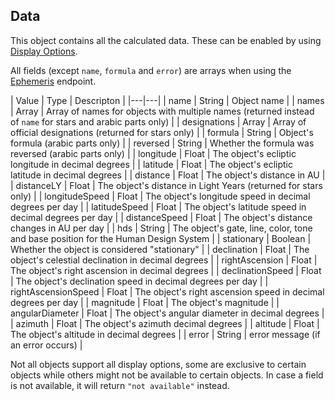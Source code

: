 ## Data

This object contains all the calculated data. These can be enabled by using [Display Options](/astrologico/param_display.html).

All fields (except `name`, `formula` and `error`) are arrays when using the [Ephemeris](/astrologico/v1_ephemeris.html) endpoint.

| Value | Type | Descripton |
|---|---|
| name | String | Object name |
| names | Array | Array of names for objects with multiple names (returned instead of `name` for stars and arabic parts only) |
| designations | Array | Array of official designations (returned for stars only) |
| formula | String | Object's formula (arabic parts only) |
| reversed | String | Whether the formula was reversed (arabic parts only) |
| longitude | Float | The object's ecliptic longitude in decimal degrees |
| latitude | Float | The object's ecliptic latitude in decimal degrees |
| distance | Float | The object's distance in AU |
| distanceLY | Float | The object's distance in Light Years (returned for stars only) |
| longitudeSpeed | Float | The object's longitude speed in decimal degrees per day |
| latitudeSpeed | Float | The object's latitude speed in decimal degrees per day |
| distanceSpeed | Float | The object's distance changes in AU per day |
| hds | String | The object's gate, line, color, tone and base position for the Human Design System |
| stationary | Boolean | Whether the object is considered "stationary" |
| declination | Float | The object's celestial declination in decimal degrees |
| rightAscension | Float | The object's right ascension in decimal degrees |
| declinationSpeed | Float | The object's declination speed in decimal degrees per day |
| rightAscensionSpeed | Float | The object's right ascension speed in decimal degrees per day |
| magnitude | Float | The object's magnitude |
| angularDiameter | Float | The object's angular diameter in decimal degrees |
| azimuth | Float | The object's azimuth decimal degrees |
| altitude | Float | The object's altitude in decimal degrees |
| error | String | error message (if an error occurs) |

Not all objects support all display options, some are exclusive to certain objects while others might not be available to certain objects. In case a field is not available, it will return `"not available"` instead.

<br><br><br>